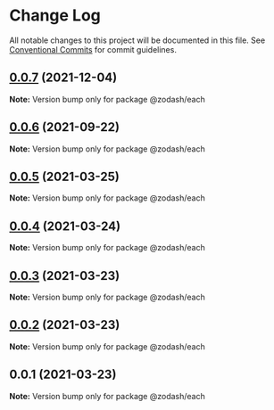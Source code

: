 # Change Log

All notable changes to this project will be documented in this file.
See [Conventional Commits](https://conventionalcommits.org) for commit guidelines.

## [0.0.7](https://github.com/zcorky/zodash/compare/@zodash/each@0.0.6...@zodash/each@0.0.7) (2021-12-04)

**Note:** Version bump only for package @zodash/each





## [0.0.6](https://github.com/zcorky/zodash/compare/@zodash/each@0.0.5...@zodash/each@0.0.6) (2021-09-22)

**Note:** Version bump only for package @zodash/each





## [0.0.5](https://github.com/zcorky/zodash/compare/@zodash/each@0.0.4...@zodash/each@0.0.5) (2021-03-25)

**Note:** Version bump only for package @zodash/each





## [0.0.4](https://github.com/zcorky/zodash/compare/@zodash/each@0.0.3...@zodash/each@0.0.4) (2021-03-24)

**Note:** Version bump only for package @zodash/each





## [0.0.3](https://github.com/zcorky/zodash/compare/@zodash/each@0.0.2...@zodash/each@0.0.3) (2021-03-23)

**Note:** Version bump only for package @zodash/each





## [0.0.2](https://github.com/zcorky/zodash/compare/@zodash/each@0.0.1...@zodash/each@0.0.2) (2021-03-23)

**Note:** Version bump only for package @zodash/each





## 0.0.1 (2021-03-23)

**Note:** Version bump only for package @zodash/each
